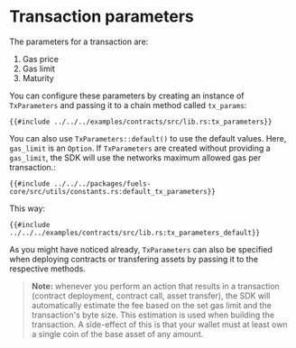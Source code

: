 # Transaction parameters

<!-- This section should explain what the tx params are and how to configure them -->
<!-- tx_params:example:start -->
The parameters for a transaction are:

1. Gas price
2. Gas limit
3. Maturity

You can configure these parameters by creating an instance of `TxParameters` and passing it to a chain method called `tx_params`:
<!-- tx_params:example:end-->

```rust,ignore
{{#include ../../../examples/contracts/src/lib.rs:tx_parameters}}
```

<!-- This section should explain how to use the defauly tx params -->
<!-- tx_params_default:example:start -->
You can also use `TxParameters::default()` to use the default values. Here, `gas_limit` is an `Option`. If `TxParameters` are created without providing a `gas_limit`, the SDK will use the networks maximum allowed gas per transaction.:
<!-- tx_params_default:example:end -->

```rust,ignore
{{#include ../../../packages/fuels-core/src/utils/constants.rs:default_tx_parameters}}
```

This way:

```rust,ignore
{{#include ../../../examples/contracts/src/lib.rs:tx_parameters_default}}
```


As you might have noticed already, `TxParameters` can also be specified when deploying contracts or transfering assets by passing it to the respective methods.

> **Note:** whenever you perform an action that results in a transaction (contract deployment, contract call, asset transfer), the SDK will automatically estimate the fee based on the set gas limit and the transaction's byte size. This estimation is used when building the transaction. A side-effect of this is that your wallet must at least own a single coin of the base asset of any amount.
